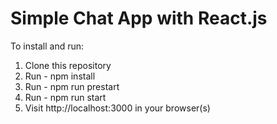 # Simple Chat App with React.js

To install and run:
1. Clone this repository
2. Run - npm install
3. Run - npm run prestart
4. Run - npm run start
5. Visit http://localhost:3000 in your browser(s)
